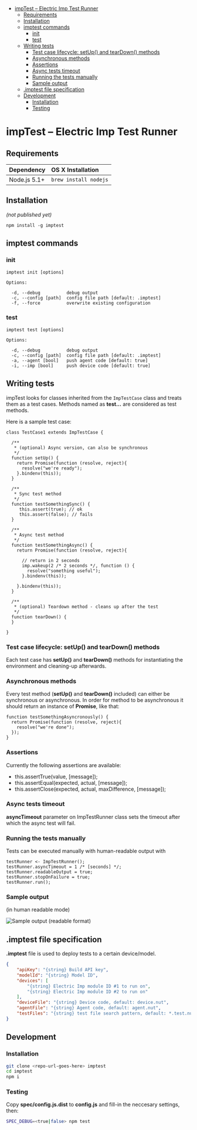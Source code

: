 <!-- START doctoc generated TOC please keep comment here to allow auto update -->
<!-- DON'T EDIT THIS SECTION, INSTEAD RE-RUN doctoc TO UPDATE -->


- [impTest – Electric Imp Test Runner](#imptest-%E2%80%93-electric-imp-test-runner)
  - [Requirements](#requirements)
  - [Installation](#installation)
  - [imptest commands](#imptest-commands)
    - [init](#init)
    - [test](#test)
  - [Writing tests](#writing-tests)
    - [Test case lifecycle: setUp() and tearDown() methods](#test-case-lifecycle-setup-and-teardown-methods)
    - [Asynchronous methods](#asynchronous-methods)
    - [Assertions](#assertions)
    - [Async tests timeout](#async-tests-timeout)
    - [Running the tests manually](#running-the-tests-manually)
    - [Sample output](#sample-output)
  - [.imptest file specification](#imptest-file-specification)
  - [Development](#development)
    - [Installation](#installation-1)
    - [Testing](#testing)

<!-- END doctoc generated TOC please keep comment here to allow auto update -->

# impTest – Electric Imp Test Runner

## Requirements

|Dependency|OS X Installation|
|:--|:--|
|Node.js 5.1+|`brew install nodejs`|

## Installation

_(not published yet)_

`npm install -g imptest`

## imptest commands

### init

```
imptest init [options]

Options:

  -d, --debug          debug output
  -c, --config [path]  config file path [default: .imptest]
  -f, --force          overwrite existing configuration
```

### test

```
imptest test [options]

Options:

  -d, --debug          debug output
  -c, --config [path]  config file path [default: .imptest]
  -a, --agent [bool]   push agent code [default: true]
  -i, --imp [bool]     push device code [default: true]
```

## Writing tests

impTest looks for classes inherited from the  `ImpTestCase` class and treats them as a test cases.
Methods named as __test...__ are considered as test methods.

Here is a sample test case:

```squirrel
class TestCase1 extends ImpTestCase {

  /**
   * (optional) Async version, can also be synchronous
   */
  function setUp() {
    return Promise(function (resolve, reject){
      resolve("we're ready");
    }.bindenv(this));
  }

  /**
   * Sync test method
   */
  function testSomethingSync() {
     this.assert(true); // ok
     this.assert(false); // fails
  }

  /**
   * Async test method
   */
  function testSomethingAsync() {
    return Promise(function (resolve, reject){

      // return in 2 seconds
      imp.wakeup(2 /* 2 seconds */, function () {
        resolve("something useful");
      }.bindenv(this));

    }.bindenv(this));
  }

  /**
   * (optional) Teardown method - cleans up after the test
   */
  function tearDown() {
  }

}
```

### Test case lifecycle: setUp() and tearDown() methods

Each test case has __setUp()__ and __tearDown()__ methods for instantiating the environment and cleaning-up afterwards.

### Asynchronous methods

Every test method (__setUp()__ and __tearDown()__ included) can either be synchronous or asynchronous.
In order for method to be asynchronous it should return an instance of __Promise__, like that:

```squirrel
function testSomethingAsyncronously() {
  return Promise(function (resolve, reject){
    resolve("we're done");
  });
}
```

### Assertions

Currently the following assertions are available:

* this.assertTrue(value, [message]);
* this.assertEqual(expected, actual, [message]);
* this.assertClose(expected, actual, maxDifference, [message]);

### Async tests timeout

__asyncTimeout__ parameter on ImpTestRunner class sets the timeout after which the async test will fail.

### Running the tests manually

Tests can be executed manually with human-readable output with

```squirrel
testRunner <- ImpTestRunner();
testRunner.asyncTimeout = 1 /* [seconds] */;
testRunner.readableOutput = true;
testRunner.stopOnFailure = true;
testRunner.run();
```

### Sample output

(in human readable mode)

![Sample output (readable format)](sample-log.png=440)

## .imptest file specification

__.imptest__ file is used to deploy tests to a certain device/model.

```json
{
    "apiKey": "{string} Build API key",
    "modelId": "{string} Model ID",
    "devices": [
        "{string} Electric Imp module ID #1 to run on",
        "{string} Electric Imp module ID #2 to run on"
    ],
    "deviceFile": "{string} Device code, default: device.nut",
    "agentFile": "{string} Agent code, default: agent.nut",
    "testFiles": "{string} test file search pattern, default: *.test.nut"
}
```

## Development

### Installation

```bash
git clone <repo-url-goes-here> imptest
cd imptest
npm i
```

### Testing

Copy __spec/config.js.dist__ to __config.js__ and fill-in the neccesary settings, then:

```bash
SPEC_DEBUG=<true|false> npm test
```

